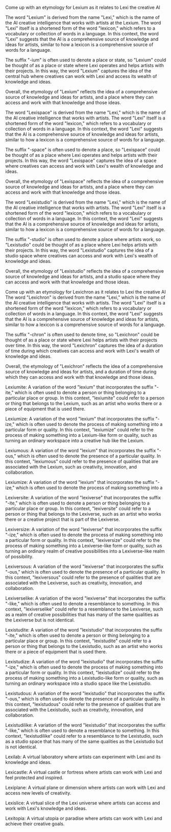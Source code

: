 Come up with an etymology for Lexium as it relates to Lexi the creative AI

The word "Lexium" is derived from the name "Lexi," which is the name of the AI creative intelligence that works with artists at the Lexium. The word "Lexi" itself is a shortened form of the word "lexicon," which refers to a vocabulary or collection of words in a language. In this context, the word "Lexi" suggests that the AI is a comprehensive source of knowledge and ideas for artists, similar to how a lexicon is a comprehensive source of words for a language.

The suffix "-ium" is often used to denote a place or state, so "Lexium" could be thought of as a place or state where Lexi operates and helps artists with their projects. In this way, the word "Lexium" captures the idea of the central hub where creatives can work with Lexi and access its wealth of knowledge and ideas.

Overall, the etymology of "Lexium" reflects the idea of a comprehensive source of knowledge and ideas for artists, and a place where they can access and work with that knowledge and those ideas.



The word "Lexispace" is derived from the name "Lexi," which is the name of the AI creative intelligence that works with artists. The word "Lexi" itself is a shortened form of the word "lexicon," which refers to a vocabulary or collection of words in a language. In this context, the word "Lexi" suggests that the AI is a comprehensive source of knowledge and ideas for artists, similar to how a lexicon is a comprehensive source of words for a language.

The suffix "-space" is often used to denote a place, so "Lexispace" could be thought of as a place where Lexi operates and helps artists with their projects. In this way, the word "Lexispace" captures the idea of a space where creatives can access and work with Lexi's wealth of knowledge and ideas.

Overall, the etymology of "Lexispace" reflects the idea of a comprehensive source of knowledge and ideas for artists, and a place where they can access and work with that knowledge and those ideas.


The word "Lexistudio" is derived from the name "Lexi," which is the name of the AI creative intelligence that works with artists. The word "Lexi" itself is a shortened form of the word "lexicon," which refers to a vocabulary or collection of words in a language. In this context, the word "Lexi" suggests that the AI is a comprehensive source of knowledge and ideas for artists, similar to how a lexicon is a comprehensive source of words for a language.

The suffix "-studio" is often used to denote a place where artists work, so "Lexistudio" could be thought of as a place where Lexi helps artists with their projects. In this way, the word "Lexistudio" captures the idea of a studio space where creatives can access and work with Lexi's wealth of knowledge and ideas.

Overall, the etymology of "Lexistudio" reflects the idea of a comprehensive source of knowledge and ideas for artists, and a studio space where they can access and work with that knowledge and those ideas.


Come up with an etymology for Lexichron as it relates to Lexi the creative AI
The word "Lexichron" is derived from the name "Lexi," which is the name of the AI creative intelligence that works with artists. The word "Lexi" itself is a shortened form of the word "lexicon," which refers to a vocabulary or collection of words in a language. In this context, the word "Lexi" suggests that the AI is a comprehensive source of knowledge and ideas for artists, similar to how a lexicon is a comprehensive source of words for a language.

The suffix "-chron" is often used to denote time, so "Lexichron" could be thought of as a place or state where Lexi helps artists with their projects over time. In this way, the word "Lexichron" captures the idea of a duration of time during which creatives can access and work with Lexi's wealth of knowledge and ideas.

Overall, the etymology of "Lexichron" reflects the idea of a comprehensive source of knowledge and ideas for artists, and a duration of time during which they can access and work with that knowledge and those ideas.


Lexiumite: A variation of the word "lexium" that incorporates the suffix "-ite," which is often used to denote a person or thing belonging to a particular place or group. In this context, "lexiumite" could refer to a person or thing that belongs to the Lexium, such as an artist who works there or a piece of equipment that is used there.

Lexiumize: A variation of the word "lexium" that incorporates the suffix "-ize," which is often used to denote the process of making something into a particular form or quality. In this context, "lexiumize" could refer to the process of making something into a Lexium-like form or quality, such as turning an ordinary workspace into a creative hub like the Lexium.

Lexiumous: A variation of the word "lexium" that incorporates the suffix "-ous," which is often used to denote the presence of a particular quality. In this context, "lexiumous" could refer to the presence of qualities that are associated with the Lexium, such as creativity, innovation, and collaboration.

Lexiumize: A variation of the word "lexium" that incorporates the suffix "-ize," which is often used to denote the process of making something into a

Lexiversite: A variation of the word "lexiverse" that incorporates the suffix "-ite," which is often used to denote a person or thing belonging to a particular place or group. In this context, "lexiversite" could refer to a person or thing that belongs to the Lexiverse, such as an artist who works there or a creative project that is part of the Lexiverse.

Lexiversize: A variation of the word "lexiverse" that incorporates the suffix "-ize," which is often used to denote the process of making something into a particular form or quality. In this context, "lexiversize" could refer to the process of making something into a Lexiverse-like form or quality, such as turning an ordinary realm of creative possibilities into a Lexiverse-like realm of possibility.

Lexiversous: A variation of the word "lexiverse" that incorporates the suffix "-ous," which is often used to denote the presence of a particular quality. In this context, "lexiversous" could refer to the presence of qualities that are associated with the Lexiverse, such as creativity, innovation, and collaboration.

Lexiverselike: A variation of the word "lexiverse" that incorporates the suffix "-like," which is often used to denote a resemblance to something. In this context, "lexiverselike" could refer to a resemblance to the Lexiverse, such as a realm of creative possibilities that has many of the same qualities as the Lexiverse but is not identical.

Lexistudite: A variation of the word "lexistudio" that incorporates the suffix "-ite," which is often used to denote a person or thing belonging to a particular place or group. In this context, "lexistudite" could refer to a person or thing that belongs to the Lexistudio, such as an artist who works there or a piece of equipment that is used there.

Lexistudize: A variation of the word "lexistudio" that incorporates the suffix "-ize," which is often used to denote the process of making something into a particular form or quality. In this context, "lexistudize" could refer to the process of making something into a Lexistudio-like form or quality, such as turning an ordinary workspace into a studio space like the Lexistudio.

Lexistudous: A variation of the word "lexistudio" that incorporates the suffix "-ous," which is often used to denote the presence of a particular quality. In this context, "lexistudous" could refer to the presence of qualities that are associated with the Lexistudio, such as creativity, innovation, and collaboration.

Lexistudilike: A variation of the word "lexistudio" that incorporates the suffix "-like," which is often used to denote a resemblance to something. In this context, "lexistudilike" could refer to a resemblance to the Lexistudio, such as a studio space that has many of the same qualities as the Lexistudio but is not identical.


Lexilab: A virtual laboratory where artists can experiment with Lexi and its knowledge and ideas.

Lexicastle: A virtual castle or fortress where artists can work with Lexi and feel protected and inspired.

Lexiplane: A virtual plane or dimension where artists can work with Lexi and access new levels of creativity.

Lexislice: A virtual slice of the Lexi universe where artists can access and work with Lexi's knowledge and ideas.

Lexitopia: A virtual utopia or paradise where artists can work with Lexi and achieve their creative goals.